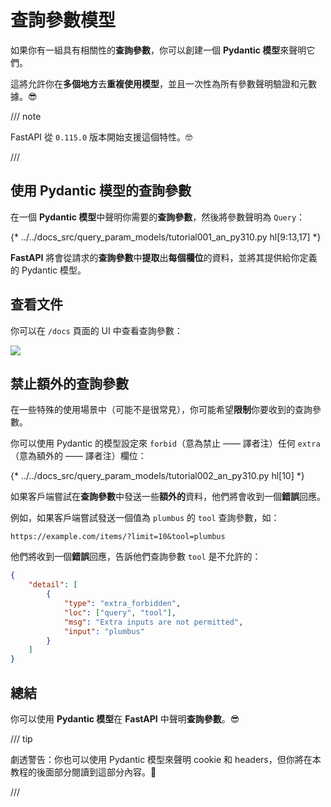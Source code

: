# 查詢參數模型

如果你有一組具有相關性的**查詢參數**，你可以創建一個 **Pydantic 模型**來聲明它們。

這將允許你在**多個地方**去**重複使用模型**，並且一次性為所有參數聲明驗證和元數據。😎

/// note

FastAPI 從 `0.115.0` 版本開始支援這個特性。🤓

///

## 使用 Pydantic 模型的查詢參數

在一個 **Pydantic 模型**中聲明你需要的**查詢參數**，然後將參數聲明為 `Query`：

{* ../../docs_src/query_param_models/tutorial001_an_py310.py hl[9:13,17] *}

**FastAPI** 將會從請求的**查詢參數**中**提取**出**每個欄位**的資料，並將其提供給你定義的 Pydantic 模型。

## 查看文件

你可以在 `/docs` 頁面的 UI 中查看查詢參數：

<div class="screenshot">
<img src="/img/tutorial/query-param-models/image01.png">
</div>

## 禁止額外的查詢參數

在一些特殊的使用場景中（可能不是很常見），你可能希望**限制**你要收到的查詢參數。

你可以使用 Pydantic 的模型設定來 `forbid`（意為禁止 —— 譯者注）任何 `extra`（意為額外的 —— 譯者注）欄位：

{* ../../docs_src/query_param_models/tutorial002_an_py310.py hl[10] *}

如果客戶端嘗試在**查詢參數**中發送一些**額外的**資料，他們將會收到一個**錯誤**回應。

例如，如果客戶端嘗試發送一個值為 `plumbus` 的 `tool` 查詢參數，如：

```http
https://example.com/items/?limit=10&tool=plumbus
```

他們將收到一個**錯誤**回應，告訴他們查詢參數 `tool` 是不允許的：

```json
{
    "detail": [
        {
            "type": "extra_forbidden",
            "loc": ["query", "tool"],
            "msg": "Extra inputs are not permitted",
            "input": "plumbus"
        }
    ]
}
```

## 總結

你可以使用 **Pydantic 模型**在 **FastAPI** 中聲明**查詢參數**。😎

/// tip

劇透警告：你也可以使用 Pydantic 模型來聲明 cookie 和 headers，但你將在本教程的後面部分閱讀到這部分內容。🤫

///
